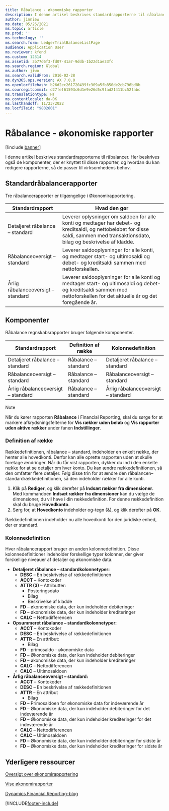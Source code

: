 ```yaml
---
title: Råbalance - økonomiske rapporter
description: I denne artikel beskrives standardrapporterne til råbalancer. Her beskrives også de komponenter, der er knyttet til disse rapporter, og hvordan du kan redigere rapporterne, så de passer til virksomhedens behov.
author: jinniew
ms.date: 05/26/2021
ms.topic: article
ms.prod: ''
ms.technology: ''
ms.search.form: LedgerTrialBalanceListPage
audience: Application User
ms.reviewer: kfend
ms.custom: 12314
ms.assetid: 3b77d6f3-fd07-41a7-9ddb-1b22d1ae33fc
ms.search.region: Global
ms.author: jiwo
ms.search.validFrom: 2016-02-28
ms.dyn365.ops.version: AX 7.0.0
ms.openlocfilehash: b26d2ec261720499fc309a5fb850de2cb796bd8b
ms.sourcegitcommit: d27fef61593c6d1e9e26d5c9fad21411bc52fabc
ms.translationtype: HT
ms.contentlocale: da-DK
ms.lasthandoff: 11/23/2022
ms.locfileid: "9802601"
---
```

# <a name="trial-balance-financial-reports"></a>Råbalance - økonomiske rapporter

[!include [banner](../includes/banner.md)]

I denne artikel beskrives standardrapporterne til råbalancer. Her beskrives også de komponenter, der er knyttet til disse rapporter, og hvordan du kan redigere rapporterne, så de passer til virksomhedens behov. 

## <a name="default-trial-balance-reports"></a>Standardråbalancerapporter

Tre råbalancerapporter er tilgængelige i Økonomirapportering.

| Standardrapport                                 | Hvad den gør                                                                            |
|------------------------------------------------|--------------------------------------------------------------------------------------|
| Detaljeret råbalance – standard               | Leverer oplysninger om saldoen for alle konti og medtager har debet- og kreditsaldi, og nettobeløbet for disse saldi, sammen med transaktionsdato, bilag og beskrivelse af kladde.                  |
| Råbalanceoversigt – standard                | Leverer saldooplysninger for alle konti, og medtager start- og ultimosaldi og debet- og kreditsaldi sammen med nettoforskellen.                                        |
| Årlig råbalanceoversigt – standard | Leverer saldooplysninger for alle konti og medtager start- og ultimosaldi og debet- og kreditsaldi sammen med nettoforskellen for det aktuelle år og det foregående år. |

## <a name="building-blocks"></a>Komponenter
Råbalance regnskabsrapporter bruger følgende komponenter.

| Standardrapport                                 | Definition af række          | Kolonnedefinition                              |
|------------------------------------------------|-------------------------|------------------------------------------------|
| Detaljeret råbalance – standard               | Råbalance – standard | Detaljeret råbalance – standard               |
| Råbalanceoversigt – standard                | Råbalance – standard | Råbalanceoversigt – standard                |
| Årlig råbalanceoversigt – standard | Råbalance – standard | Årlig råbalanceoversigt – standard |

> [!NOTE] 
> Når du kører rapporten **Råbalance** i Financial Reporting, skal du sørge for at markere afkrydsningsfelterne for **Vis rækker uden beløb** og **Vis rapporter uden aktive rækker** under fanen **Indstillinger**.

### <a name="row-definition"></a>Definition af række

Rækkedefinitionen, råbalance – standard, indeholder en enkelt række, der henter alle hovedkonti. Derfor kan alle oprette rapporten uden at skulle foretage ændringer. Når du får vist rapporten, dykker du ind i den enkelte række for at se detaljer om hver konto. Du kan ændre rækkedefinitionen, så den omfatter flere detaljer. Følg disse trin for at ændre den råbalancen– standardrækkedefinitionen, så den indeholder rækker for alle konti.

1.  Klik på **Rediger**, og klik derefter på **Indsæt rækker fra dimensioner**. Med kommandoen **Indsæt rækker fra dimensioner** kan du vælge de dimensioner, du vil have i din rækkedefinition. For denne rækkedefinition skal du bruge **Hovedkonto**.
2.  Sørg for, at **Hovedkonto** indeholder og-tegn (&), og klik derefter på **OK**.

Rækkedefinitionen indeholder nu alle hovedkonti for den juridiske enhed, der er standard.

### <a name="column-definition"></a>Kolonnedefinition

Hver råbalancerapport bruger en anden kolonnedefinition. Disse kolonnedefinitioner indeholder forskellige typer kolonner, der giver forskellige niveauer af detaljer og økonomiske data.

-   **Detaljeret råbalance – standardkolonnetyper:**
    -   **DESC** – En beskrivelse af rækkedefinitionen
    -   **ACCT** – Kontokoder
    -   **ATTR (3)** – Attributter:
        -   Posteringsdato
        -   Bilag
        -   Beskrivelse af kladde
    -   **FD** – økonomiske data, der kun indeholder debiteringer
    -   **FD** – økonomiske data, der kun indeholder krediteringer
    -   **CALC** – Nettodifferencen
-   **Opsummeret råbalance – standardkolonnetyper:**
    -   **ACCT** – Kontokoder
    -   **DESC** – En beskrivelse af rækkedefinitionen
    -   **ATTR** – En attribut:
        -   Bilag
    -   **FD** – primosaldo - økonomiske data
    -   **FD** – Økonomiske data, der kun indeholder debiteringer
    -   **FD** – økonomiske data, der kun indeholder krediteringer
    -   **CALC** – Nettodifferencen
    -   **CALC** – Ultimosaldoen
-   **Årlig råbalanceoversigt – standard:**
    -   **ACCT** – Kontokoder
    -   **DESC** – En beskrivelse af rækkedefinitionen
    -   **ATTR** – En attribut
        -   Bilag
    -   **FD** – Primosaldoen for økonomiske data for indeværende år
    -   **FD** – Økonomiske data, der kun indeholder debiteringer for det indeværende år
    -   **FD** – Økonomiske data, der kun indeholder krediteringer for det indeværende år
    -   **CALC** – Nettodifferencen
    -   **CALC** – Ultimosaldoen
    -   **FD** – Økonomiske data, der kun indeholder debiteringer for sidste år
    -   **FD** – Økonomiske data, der kun indeholder krediteringer for sidste år

## <a name="additional-resources"></a>Yderligere ressourcer

[Oversigt over økonomirapportering](financial-reporting-getting-started.md)

[Vise økonomirapporter](view-financial-reports.md)

[Dynamics Financial Reporting-blog](https://blogs.msdn.com/b/dynamics_financial_reporting/)





[!INCLUDE[footer-include](../../includes/footer-banner.md)]
